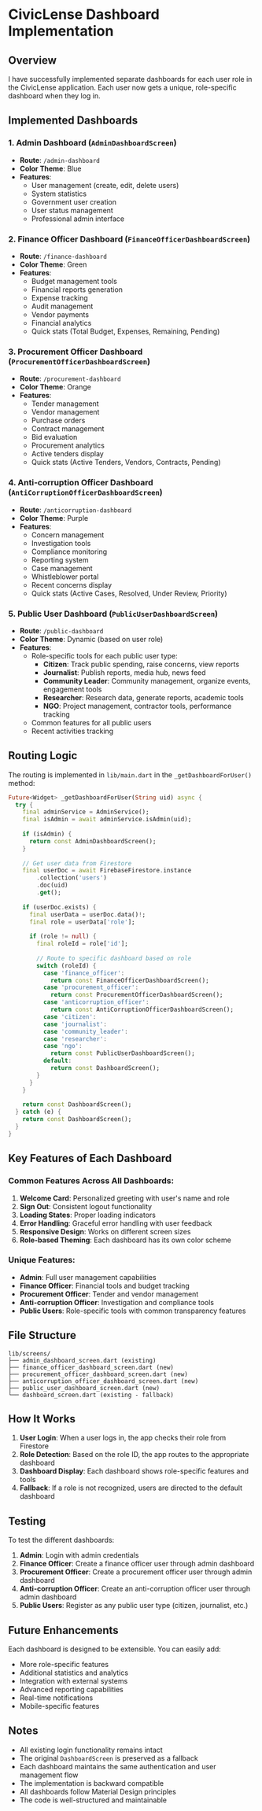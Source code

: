 # CivicLense Dashboard Implementation

## Overview

I have successfully implemented separate dashboards for each user role in the CivicLense application. Each user now gets a unique, role-specific dashboard when they log in.

## Implemented Dashboards

### 1. Admin Dashboard (`AdminDashboardScreen`)
- **Route**: `/admin-dashboard`
- **Color Theme**: Blue
- **Features**:
  - User management (create, edit, delete users)
  - System statistics
  - Government user creation
  - User status management
  - Professional admin interface

### 2. Finance Officer Dashboard (`FinanceOfficerDashboardScreen`)
- **Route**: `/finance-dashboard`
- **Color Theme**: Green
- **Features**:
  - Budget management tools
  - Financial reports generation
  - Expense tracking
  - Audit management
  - Vendor payments
  - Financial analytics
  - Quick stats (Total Budget, Expenses, Remaining, Pending)

### 3. Procurement Officer Dashboard (`ProcurementOfficerDashboardScreen`)
- **Route**: `/procurement-dashboard`
- **Color Theme**: Orange
- **Features**:
  - Tender management
  - Vendor management
  - Purchase orders
  - Contract management
  - Bid evaluation
  - Procurement analytics
  - Active tenders display
  - Quick stats (Active Tenders, Vendors, Contracts, Pending)

### 4. Anti-corruption Officer Dashboard (`AntiCorruptionOfficerDashboardScreen`)
- **Route**: `/anticorruption-dashboard`
- **Color Theme**: Purple
- **Features**:
  - Concern management
  - Investigation tools
  - Compliance monitoring
  - Reporting system
  - Case management
  - Whistleblower portal
  - Recent concerns display
  - Quick stats (Active Cases, Resolved, Under Review, Priority)

### 5. Public User Dashboard (`PublicUserDashboardScreen`)
- **Route**: `/public-dashboard`
- **Color Theme**: Dynamic (based on user role)
- **Features**:
  - Role-specific tools for each public user type:
    - **Citizen**: Track public spending, raise concerns, view reports
    - **Journalist**: Publish reports, media hub, news feed
    - **Community Leader**: Community management, organize events, engagement tools
    - **Researcher**: Research data, generate reports, academic tools
    - **NGO**: Project management, contractor tools, performance tracking
  - Common features for all public users
  - Recent activities tracking

## Routing Logic

The routing is implemented in `lib/main.dart` in the `_getDashboardForUser()` method:

```dart
Future<Widget> _getDashboardForUser(String uid) async {
  try {
    final adminService = AdminService();
    final isAdmin = await adminService.isAdmin(uid);
    
    if (isAdmin) {
      return const AdminDashboardScreen();
    }
    
    // Get user data from Firestore
    final userDoc = await FirebaseFirestore.instance
        .collection('users')
        .doc(uid)
        .get();
    
    if (userDoc.exists) {
      final userData = userDoc.data()!;
      final role = userData['role'];
      
      if (role != null) {
        final roleId = role['id'];
        
        // Route to specific dashboard based on role
        switch (roleId) {
          case 'finance_officer':
            return const FinanceOfficerDashboardScreen();
          case 'procurement_officer':
            return const ProcurementOfficerDashboardScreen();
          case 'anticorruption_officer':
            return const AntiCorruptionOfficerDashboardScreen();
          case 'citizen':
          case 'journalist':
          case 'community_leader':
          case 'researcher':
          case 'ngo':
            return const PublicUserDashboardScreen();
          default:
            return const DashboardScreen();
        }
      }
    }
    
    return const DashboardScreen();
  } catch (e) {
    return const DashboardScreen();
  }
}
```

## Key Features of Each Dashboard

### Common Features Across All Dashboards:
1. **Welcome Card**: Personalized greeting with user's name and role
2. **Sign Out**: Consistent logout functionality
3. **Loading States**: Proper loading indicators
4. **Error Handling**: Graceful error handling with user feedback
5. **Responsive Design**: Works on different screen sizes
6. **Role-based Theming**: Each dashboard has its own color scheme

### Unique Features:
- **Admin**: Full user management capabilities
- **Finance Officer**: Financial tools and budget tracking
- **Procurement Officer**: Tender and vendor management
- **Anti-corruption Officer**: Investigation and compliance tools
- **Public Users**: Role-specific tools with common transparency features

## File Structure

```
lib/screens/
├── admin_dashboard_screen.dart (existing)
├── finance_officer_dashboard_screen.dart (new)
├── procurement_officer_dashboard_screen.dart (new)
├── anticorruption_officer_dashboard_screen.dart (new)
├── public_user_dashboard_screen.dart (new)
└── dashboard_screen.dart (existing - fallback)
```

## How It Works

1. **User Login**: When a user logs in, the app checks their role from Firestore
2. **Role Detection**: Based on the role ID, the app routes to the appropriate dashboard
3. **Dashboard Display**: Each dashboard shows role-specific features and tools
4. **Fallback**: If a role is not recognized, users are directed to the default dashboard

## Testing

To test the different dashboards:

1. **Admin**: Login with admin credentials
2. **Finance Officer**: Create a finance officer user through admin dashboard
3. **Procurement Officer**: Create a procurement officer user through admin dashboard
4. **Anti-corruption Officer**: Create an anti-corruption officer user through admin dashboard
5. **Public Users**: Register as any public user type (citizen, journalist, etc.)

## Future Enhancements

Each dashboard is designed to be extensible. You can easily add:
- More role-specific features
- Additional statistics and analytics
- Integration with external systems
- Advanced reporting capabilities
- Real-time notifications
- Mobile-specific features

## Notes

- All existing login functionality remains intact
- The original `DashboardScreen` is preserved as a fallback
- Each dashboard maintains the same authentication and user management flow
- The implementation is backward compatible
- All dashboards follow Material Design principles
- The code is well-structured and maintainable
